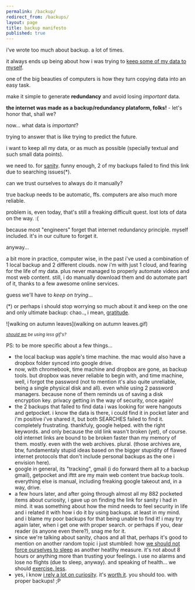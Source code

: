 ```yaml
---
permalink: /backup/
redirect_from: /backups/
layout: page
title: backup manifesto
published: true
---
```


i've wrote too much about backup. a lot of times.

it always ends up being about how i was trying to [keep some of my data to myself](https://medium.cregox.com/how-to-keep-all-your-data-to-yourself-930ac30cae7d).

one of the big beauties of computers is how they turn copying data into an easy task.

make it simple to generate **redundancy** and avoid losing *important* data.

**the internet was made as a backup/redundancy plataform, folks!** - let's honor that, shall we?

now... what data is *important*?

trying to answer that is like trying to predict the future.

i want to keep all my data, or as much as possible (specially textual and such small data points).

we need to. for [sanity](https://curiosity.com/topics/burned-out-this-research-backed-quiz-could-tell-you-curiosity/). funny enough, 2 of my backups failed to find this link due to searching issues(*).

can we trust ourselves to always do it manually?

true backup needs to be automatic, ffs. computers are also much more reliable.

problem is, even today, that's still a freaking difficult quest. lost lots of data on the way. :(

because most "engineers" forget that internet redundancy principle. myself included. it's in our culture to forget it.

anyway...

a bit more in practice, computer wise, in the past i've used a combination of 1 local backup and 2 different clouds. now i'm with just 1 cloud, and fearing for the life of my data. plus never managed to properly automate videos and most web content. still, i do manually download them and do automate part of it, thanks to a few awesome online services.

guess we'll have to _keep on trying_...

(*) or perhaps i should stop worrying so much about it and keep on the one and only ultimate backup: chao..[.](/ahoxus) i mean, [gratitude](https://curiosity.com/topics/see-how-your-gratitude-stacks-up-with-this-gratitude-survey-curiosity/).

![walking on autumn leaves](walking on autumn leaves.gif)

<small>_[should we](/contact) be using less gif's?_</small>

PS: to be more specific about a few things...

- the local backup was apple's time machine. the mac would also have a dropbox folder synced into google drive.
- now, with chromebook, time machine and dropbox are gone, as backup tools. but dropbox was never reliable to begin with, and time machine, well, i forgot the password (not to mention it's also quite unreliable, being a single physical disk and all). even while using 2 password managers. because none of them reminds us of saving a disk encryption key. privacy getting in the way of security, once again!
- the 2 backups that failed to find data i was looking for were hangouts and getpocket. i know the data is there, i could find it in pocket later and i'm positive i've shared it, but both SEARCHES failed to find it. completely frustrating. thankfuly, google helped. with the right keywords. and only because the old link wasn't broken (yet), of course. old internet links are bound to be broken faster than my memory of them. mostly. even with the web archives. plural. (those archives are, btw, fundamentaly stupid ideas based on the bigger stupidity of flawed internet protocols that don't include personal backups as the one i envision here).
- google in general, its "tracking", gmail (i do forward them all to a backup gmail), getpocket and ifttt are my main web content true backup tools. everything else is manual, including freaking google takeout and, in a way, drive.
- a few hours later, and after going through almost all my 882 pocketed items about curiosity, i gave up on finding the link for sanity i had in mind. it was something about how the mind needs to feel security in life and i related it with how i do it by using backups. at least in my mind. and i blame my poor backups for that being unable to find it! i may try again later, when i get one with proper search. or perhaps if you, dear reader (is anyone even there?), snag me for it.
- since we're talking about sanity, chaos and all that, perhaps it's good to mention on another random topic i just stumbled: how [we should not force ourselves to sleep](https://curiosity.com/topics/maybe-you-should-be-sleeping-twice-a-day-like-they-did-in-olden-times-curiosity/) as another heatlhy measure. it's not about 8 hours or anything more than trusting your feelings. i use no alarms and lose no flights (due to sleep, anyway). and speaking of health... we should [exercise. less](https://curiosity.com/topics/a-huge-study-shows-just-how-much-exercise-you-need-to-boost-your-mental-health-curiosity/).
- yes, i know [i rely a lot on curiosity](https://curiosity.com/4577272747245185158/likes/topics/). it's [worth it](https://curiosity.com/topics/you-can-find-your-lifes-purpose-with-a-japanese-concept-called-ikigai-curiosity/). you should too. with proper backups! ;P
